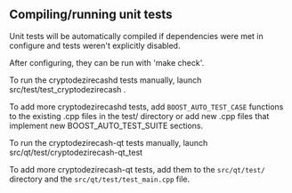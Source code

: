 Compiling/running unit tests
------------------------------------

Unit tests will be automatically compiled if dependencies were met in configure
and tests weren't explicitly disabled.

After configuring, they can be run with 'make check'.

To run the cryptodezirecashd tests manually, launch src/test/test_cryptodezirecash .

To add more cryptodezirecashd tests, add `BOOST_AUTO_TEST_CASE` functions to the existing
.cpp files in the test/ directory or add new .cpp files that
implement new BOOST_AUTO_TEST_SUITE sections.

To run the cryptodezirecash-qt tests manually, launch src/qt/test/cryptodezirecash-qt_test

To add more cryptodezirecash-qt tests, add them to the `src/qt/test/` directory and
the `src/qt/test/test_main.cpp` file.
